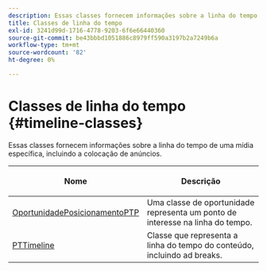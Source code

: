 ```yaml
---
description: Essas classes fornecem informações sobre a linha do tempo de uma mídia específica, incluindo a colocação de anúncios.
title: Classes de linha do tempo
exl-id: 3241d99d-1716-4778-9203-6f6e66440360
source-git-commit: be43bbbd1051886c8979ff590a3197b2a7249b6a
workflow-type: tm+mt
source-wordcount: '82'
ht-degree: 0%

---
```


# Classes de linha do tempo {#timeline-classes}

Essas classes fornecem informações sobre a linha do tempo de uma mídia específica, incluindo a colocação de anúncios.

<table frame="all" colsep="1" rowsep="1" id="table_6752E908BA6546549619994A3F7D5F87"> 
 <thead> 
  <tr rowsep="1"> 
   <th colname="1" class="entry"><b>Nome</b></th> 
   <th colname="2" class="entry"> <p><b>Descrição</b></p> </th> 
  </tr> 
 </thead>
 <tbody> 
  <tr rowsep="1"> 
   <td colname="1"> <a href="https://help.adobe.com/en_US/primetime/api/psdk/appledoc/Classes/PTPlacementOpportunity.html" format="html" scope="external"> OportunidadePosicionamentoPTP</a> </td> 
   <td colname="2"> Uma classe de oportunidade representa um ponto de interesse na linha do tempo. </td> 
  </tr> 
  <tr rowsep="1"> 
   <td colname="1"><a href="https://help.adobe.com/en_US/primetime/api/psdk/appledoc/Classes/PTTimeline.html" format="html" scope="external"> PTTimeline</a> </td> 
   <td colname="2"> Classe que representa a linha do tempo do conteúdo, incluindo ad breaks. </td> 
  </tr> 
 </tbody> 
</table>
